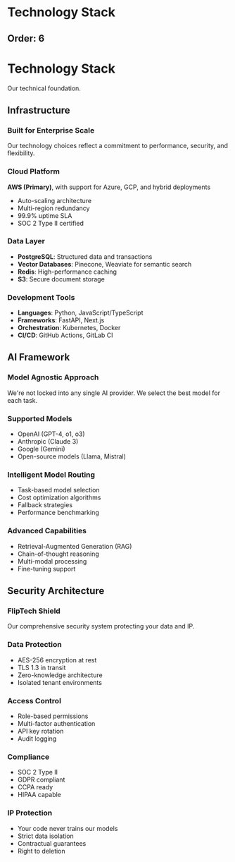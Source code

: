 # Technology Stack

Order: 6
---

# Technology Stack

Our technical foundation.

## Infrastructure

### Built for Enterprise Scale

Our technology choices reflect a commitment to performance, security, and flexibility.

### Cloud Platform
**AWS (Primary)**, with support for Azure, GCP, and hybrid deployments
- Auto-scaling architecture
- Multi-region redundancy
- 99.9% uptime SLA
- SOC 2 Type II certified

### Data Layer
- **PostgreSQL**: Structured data and transactions
- **Vector Databases**: Pinecone, Weaviate for semantic search
- **Redis**: High-performance caching
- **S3**: Secure document storage

### Development Tools
- **Languages**: Python, JavaScript/TypeScript
- **Frameworks**: FastAPI, Next.js
- **Orchestration**: Kubernetes, Docker
- **CI/CD**: GitHub Actions, GitLab CI

## AI Framework

### Model Agnostic Approach

We're not locked into any single AI provider. We select the best model for each task.

### Supported Models
- OpenAI (GPT-4, o1, o3)
- Anthropic (Claude 3)
- Google (Gemini)
- Open-source models (Llama, Mistral)

### Intelligent Model Routing
- Task-based model selection
- Cost optimization algorithms
- Fallback strategies
- Performance benchmarking

### Advanced Capabilities
- Retrieval-Augmented Generation (RAG)
- Chain-of-thought reasoning
- Multi-modal processing
- Fine-tuning support

## Security Architecture

### FlipTech Shield

Our comprehensive security system protecting your data and IP.

### Data Protection
- AES-256 encryption at rest
- TLS 1.3 in transit
- Zero-knowledge architecture
- Isolated tenant environments

### Access Control
- Role-based permissions
- Multi-factor authentication
- API key rotation
- Audit logging

### Compliance
- SOC 2 Type II
- GDPR compliant
- CCPA ready
- HIPAA capable

### IP Protection
- Your code never trains our models
- Strict data isolation
- Contractual guarantees
- Right to deletion